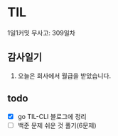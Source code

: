 # TIL

1일1커밋 무사고: 309일차

## 감사일기

1. 오늘은 회사에서 월급을 받았습니다.

## todo

- [x] go TIL-CLI 블로그에 정리
- [ ] 백준 문제 쉬운 것 풀기(6문제)
